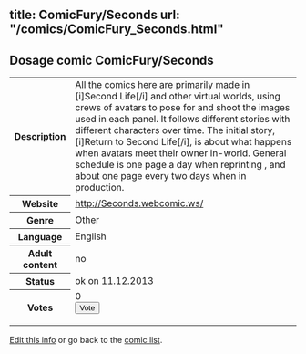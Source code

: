 title: ComicFury/Seconds
url: "/comics/ComicFury_Seconds.html"
---
Dosage comic ComicFury/Seconds
-----------------------------------------

<p id="msg"></p>
<script type="text/javascript">
if (window.location.search === '?edit_info_mail=sent_ok') {
  var elem = document.getElementById("msg");
  elem.innerHTML = 'Edited information sucessfully sent for review, which is usually done daily. Thanks!';
  elem.className = 'ok';
}
</script>
<table class="comicinfo">
<tr>
<th>Description</th><td>All the comics here are primarily made in [i]Second Life[/i] and other virtual worlds, using crews of avatars to pose for and shoot the images used in each panel. It follows different stories with different characters over time. The initial story, [i]Return to Second Life[/i], is about what happens when avatars meet their owner in-world. General schedule is one page a day when reprinting , and about one page every two days when in production.</td>
</tr>
<tr>
<th>Website</th><td><a href="http://Seconds.webcomic.ws/">http://Seconds.webcomic.ws/</a></td>
</tr>
<tr>
<th>Genre</th><td>Other</td>
</tr>
<tr>
<th>Language</th><td>English</td>
</tr>
<tr>
<th>Adult content</th><td>no</td>
</tr>
<tr>
<th>Status</th><td>ok on 11.12.2013</td>
</tr>
<tr>
<th>Votes</th><td>0
<form action="http://gaecounter.appspot.com/count/" method="POST">
<input name="name" type="hidden" value="ComicFury_Seconds"/>
<input name="uid" type="hidden" id="voteuid" value=""/>
<input type="submit" value="Vote"/>
</form>
</td>
</tr>
</table>
<script type="text/javascript">
var ua = navigator.userAgent;
document.getElementById("voteuid").value = ua.replace(/[^a-zA-Z0-9\._:]/g , "_");;
</script>

[Edit this info](ComicFury_Seconds_edit.html) or go back to the [comic list](../comic-index.html).
